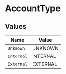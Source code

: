 # AccountType


## Values

| Name       | Value      |
| ---------- | ---------- |
| `Unknown`  | UNKNOWN    |
| `Internal` | INTERNAL   |
| `External` | EXTERNAL   |